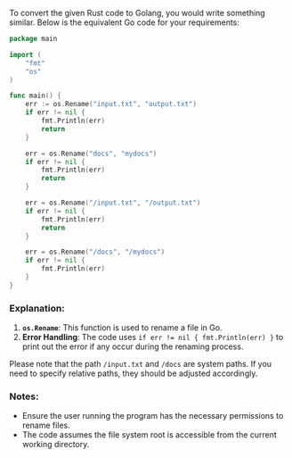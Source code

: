 To convert the given Rust code to Golang, you would write something similar. Below is the equivalent Go code for your requirements:

```go
package main

import (
	"fmt"
	"os"
)

func main() {
	err := os.Rename("input.txt", "output.txt")
	if err != nil {
		fmt.Println(err)
		return
	}

	err = os.Rename("docs", "mydocs")
	if err != nil {
		fmt.Println(err)
		return
	}

	err = os.Rename("/input.txt", "/output.txt")
	if err != nil {
		fmt.Println(err)
		return
	}

	err = os.Rename("/docs", "/mydocs")
	if err != nil {
		fmt.Println(err)
	}
}
```

### Explanation:
1. **`os.Rename`**: This function is used to rename a file in Go.
2. **Error Handling**: The code uses `if err != nil { fmt.Println(err) }` to print out the error if any occur during the renaming process.

Please note that the path `/input.txt` and `/docs` are system paths. If you need to specify relative paths, they should be adjusted accordingly.

### Notes:
- Ensure the user running the program has the necessary permissions to rename files.
- The code assumes the file system root is accessible from the current working directory.
